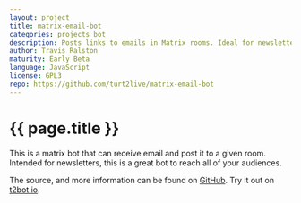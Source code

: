```yaml
---
layout: project
title: matrix-email-bot
categories: projects bot
description: Posts links to emails in Matrix rooms. Ideal for newsletter distribution.
author: Travis Ralston
maturity: Early Beta
language: JavaScript
license: GPL3
repo: https://github.com/turt2live/matrix-email-bot
---
```


# {{ page.title }}

This is a matrix bot that can receive email and post it to a given room. Intended for newsletters, this is a great bot to reach all of your audiences. 

The source, and more information can be found on [GitHub](https://github.com/turt2live/matrix-email-bot). Try it out on [t2bot.io](https://t2bot.io/emailbot).

